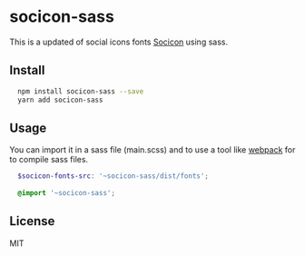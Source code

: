 # socicon-sass
This is a updated of social icons fonts [Socicon](http://www.socicon.com/) using sass.

## Install
```sh
  npm install socicon-sass --save
  yarn add socicon-sass
```

## Usage
You can import it in a sass file (main.scss) and to use a tool like [webpack](https://webpack.js.org/) for to compile sass files.

```scss
  $socicon-fonts-src: '~socicon-sass/dist/fonts';
  
  @import '~socicon-sass';

```

## License
MIT
